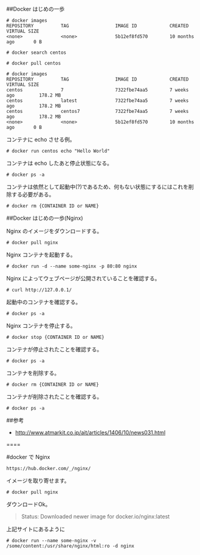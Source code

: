 ##Docker はじめの一歩

```
# docker images
REPOSITORY          TAG                 IMAGE ID            CREATED             VIRTUAL SIZE
<none>              <none>              5b12ef8fd570        10 months ago       0 B
```

```
# docker search centos
```

```
# docker pull centos
```

```
# docker images
REPOSITORY          TAG                 IMAGE ID            CREATED             VIRTUAL SIZE
centos              7                   7322fbe74aa5        7 weeks ago         178.2 MB
centos              latest              7322fbe74aa5        7 weeks ago         178.2 MB
centos              centos7             7322fbe74aa5        7 weeks ago         178.2 MB
<none>              <none>              5b12ef8fd570        10 months ago       0 B
```

コンテナに echo させる例。

```
# docker run centos echo "Hello World"
```

コンテナは echo したあと停止状態になる。

```
# docker ps -a
```

コンテナは依然として起動中(?)であるため、何もない状態にするにはこれを削除する必要がある。

```
# docker rm {CONTAINER ID or NAME}
```








##Docker はじめの一歩(Nginx)

Nginx のイメージをダウンロードする。

```
# docker pull nginx
```

Nginx コンテナを起動する。

```
# docker run -d --name some-nginx -p 80:80 nginx
```

Nginx によってウェブページが公開されていることを確認する。

```
# curl http://127.0.0.1/
```

起動中のコンテナを確認する。

```
# docker ps -a
```

Nginx コンテナを停止する。

```
# docker stop {CONTAINER ID or NAME}
```

コンテナが停止されたことを確認する。

```
# docker ps -a
```

コンテナを削除する。

```
# docker rm {CONTAINER ID or NAME}
```

コンテナが削除されたことを確認する。

```
# docker ps -a
```


##参考

- http://www.atmarkit.co.jp/ait/articles/1406/10/news031.html


====







#docker で Nginx

```
https://hub.docker.com/_/nginx/
```

イメージを取り寄せます。

```
# docker pull nginx
```

ダウンロードOk。

> Status: Downloaded newer image for docker.io/nginx:latest

上記サイトにあるように

```
# docker run --name some-nginx -v /some/content:/usr/share/nginx/html:ro -d nginx
```


